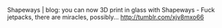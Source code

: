 Shapeways | blog: you can now 3D print in glass with Shapeways - Fuck jetpacks, there are miracles, possibly... http://tumblr.com/xjv8mxo66